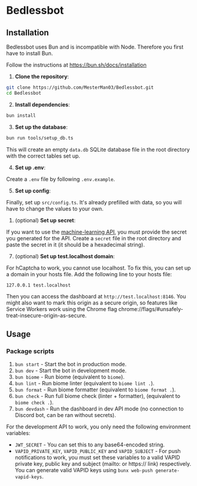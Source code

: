 # Bedlessbot

## Installation

Bedlessbot uses Bun and is incompatible with Node. Therefore you first have to install Bun.

Follow the instructions at https://bun.sh/docs/installation

1. **Clone the repository**:

```bash
git clone https://github.com/MesterMan03/Bedlessbot.git
cd Bedlessbot
```

2. **Install dependencies**:

```bash
bun install
```

3. **Set up the database**:

```bash
bun run tools/setup_db.ts
```

This will create an empty `data.db` SQLite database file in the root directory with the correct tables set up.

4. **Set up .env**:

Create a `.env` file by following `.env.example`.

5. **Set up config**:
 
Finally, set up `src/config.ts`. It's already prefilled with data, so you will have to change the values to your own.

1. (optional) **Set up secret**:

If you want to use the [machine-learning API](https://github.com/MesterMan03/Bedlessbot-API), you must provide the secret you generated for the API. Create a `secret` file in the root directory and paste the secret in it (it should be a hexadecimal string).

7. (optional) **Set up test.localhost domain**:

For hCaptcha to work, you cannot use localhost. To fix this, you can set up a domain in your hosts file. Add the following line to your hosts file:

```
127.0.0.1 test.localhost
```

Then you can access the dashboard at `http://test.localhost:8146`. You might also want to mark this origin as a secure origin, so features like Service Workers work using the Chrome flag chrome://flags/#unsafely-treat-insecure-origin-as-secure.

## Usage

### Package scripts

1. `bun start` - Start the bot in production mode.
2. `bun dev` - Start the bot in development mode.
3. `bun biome` - Run biome (equivalent to `biome`).
4. `bun lint` - Run biome linter (equivalent to `biome lint .`).
5. `bun format` - Run biome formatter (equivalent to `biome format .`).
6. `bun check` - Run full biome check (linter + formatter), (equivalent to `biome check .`).
7. `bun devdash` - Run the dashboard in dev API mode (no connection to Discord bot, can be ran without secrets).

For the development API to work, you only need the following environment variables:
- `JWT_SECRET` - You can set this to any base64-encoded string.
- `VAPID_PRIVATE_KEY`, `VAPID_PUBLIC_KEY` and `VAPID_SUBJECT` - For push notifications to work, you must set these variables to a valid VAPID private key, public key and subject (mailto: or https:// link) respectively. You can generate valid VAPID keys using `bunx web-push generate-vapid-keys`.